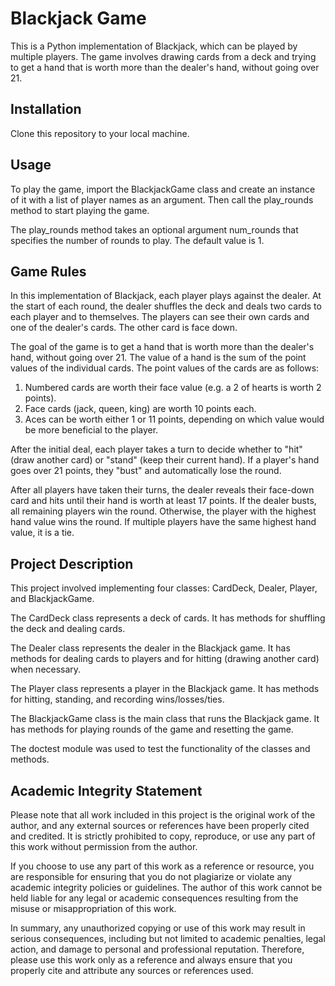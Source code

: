 # Blackjack Game

This is a Python implementation of Blackjack, which can be played by multiple players. The game involves drawing cards from a deck and trying to get a hand that is worth more than the dealer's hand, without going over 21.

## Installation

Clone this repository to your local machine.

## Usage

To play the game, import the BlackjackGame class and create an instance of it with a list of player names as an argument. Then call the play_rounds method to start playing the game.

The play_rounds method takes an optional argument num_rounds that specifies the number of rounds to play. The default value is 1.

## Game Rules
In this implementation of Blackjack, each player plays against the dealer. At the start of each round, the dealer shuffles the deck and deals two cards to each player and to themselves. The players can see their own cards and one of the dealer's cards. The other card is face down.

The goal of the game is to get a hand that is worth more than the dealer's hand, without going over 21. The value of a hand is the sum of the point values of the individual cards. The point values of the cards are as follows:

1. Numbered cards are worth their face value (e.g. a 2 of hearts is worth 2 points).
2. Face cards (jack, queen, king) are worth 10 points each.
3. Aces can be worth either 1 or 11 points, depending on which value would be more beneficial to the player.

After the initial deal, each player takes a turn to decide whether to "hit" (draw another card) or "stand" (keep their current hand). If a player's hand goes over 21 points, they "bust" and automatically lose the round.

After all players have taken their turns, the dealer reveals their face-down card and hits until their hand is worth at least 17 points. If the dealer busts, all remaining players win the round. Otherwise, the player with the highest hand value wins the round. If multiple players have the same highest hand value, it is a tie.

## Project Description

This project involved implementing four classes: CardDeck, Dealer, Player, and BlackjackGame.

The CardDeck class represents a deck of cards. It has methods for shuffling the deck and dealing cards.

The Dealer class represents the dealer in the Blackjack game. It has methods for dealing cards to players and for hitting (drawing another card) when necessary.

The Player class represents a player in the Blackjack game. It has methods for hitting, standing, and recording wins/losses/ties.

The BlackjackGame class is the main class that runs the Blackjack game. It has methods for playing rounds of the game and resetting the game.

The doctest module was used to test the functionality of the classes and methods.

## Academic Integrity Statement

Please note that all work included in this project is the original work of the author, and any external sources or references have been properly cited and credited. It is strictly prohibited to copy, reproduce, or use any part of this work without permission from the author.

If you choose to use any part of this work as a reference or resource, you are responsible for ensuring that you do not plagiarize or violate any academic integrity policies or guidelines. The author of this work cannot be held liable for any legal or academic consequences resulting from the misuse or misappropriation of this work.

In summary, any unauthorized copying or use of this work may result in serious consequences, including but not limited to academic penalties, legal action, and damage to personal and professional reputation. Therefore, please use this work only as a reference and always ensure that you properly cite and attribute any sources or references used.
